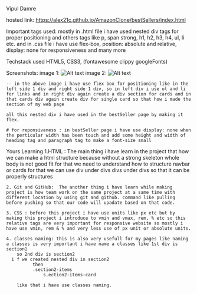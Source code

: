 <!-- Name  -->
Vipul Damre

hosted link: https://alex21c.github.io/AmazonClone/bestSellers/index.html

Important tags used:
  mostly in .html file i have used nested div tags for proper positioning and others tags like  p, span strong, h1, h2, h3, h4, ul, li etc.
  and in .css file i have use flex-box, position: absolute and relative, display: none for responsiveness and many more

Techstack used 
		HTML5, CSS3, (fontawesome clippy googleFonts)

Screenshots:
    image 1: 	![Alt text](./images/image.png)
    image 2:  ![Alt text](./images/image1.png)

    -- in the above image i have use flex box for positioning like in the left side 1 div and right side 1 div, so in left div i use ul and li for links and in right div again create a div section for cards and in that cards div again create div for single card so that how i made the section of my web page

    all this nested div i have used in the bestSeller page by making it flex.

    # for reponsiveness : in bestSeller page i have use display: none when the perticular width has been touch and add some height and width of heading tag and paragraph tag to make a font-size small

Yours Learning 
    1.HTML : The main thing i have learn in the project that how we can make a html structure because without a strong skeleton whole body is not good fit for that we need to understand how to structure navbar or cards for that we can use div under divs divs under divs so that it can be properly structures

    2. Git and GitHub:  The another thing i have learn while making project is how team work on the same project at a same time with different location by using git and github. command like pulling before pushing so that our code will upadate based on that code.

    3. CSS : before this project i have use units like px etc but by making this project i introduce to vmin and vmax, rem, % etc so this relative tags are very important for responsive website so mostly i have use vmin, rem & % and very less use of px unit or absolute units.

    4. classes naming: this is also very usefull for my pages like naming a classes is very important i have name a classes like 1st div is section1
        so 2nd div is section2
      i f we created nested div in section2
              then
              .section2-items
                  s.ection2-items-card

        like that i have use classes naming.
